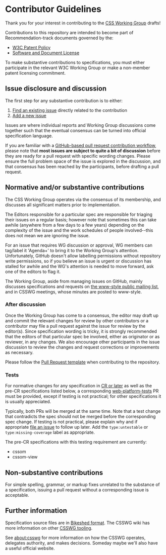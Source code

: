 # Contributor Guidelines

Thank you for your interest in contributing to the [CSS Working Group](https://www.w3.org/Style/CSS/) 
drafts!

Contributions to this repository are intended to become part of Recommendation-track 
documents governed by the: 

  * [W3C Patent Policy](https://www.w3.org/Consortium/Patent-Policy-20040205/)
  * [Software and Document License](https://www.w3.org/Consortium/Legal/copyright-software)

To make substantive contributions to specifications, you must either participate
in the relevant W3C Working Group or make a non-member patent licensing commitment.

## Issue disclosure and discussion

The first step for any substantive contribution is to either:

  1. [Find an existing issue](https://github.com/w3c/csswg-drafts/issues) directly related to the contribution
  2. [Add a new issue](https://github.com/w3c/csswg-drafts/issues/new)

Issues are where individual reports and Working Group discussions come together such 
that the eventual consensus can be turned into official specification language.

If you are familiar with a [GitHub-based pull request contribution workflow](https://help.github.com/articles/about-pull-requests/), 
please note that **most issues are subject to quite a bit of discussion** before 
they are ready for a pull request with specific wording changes. Please ensure
the full problem space of the issue is explored in the discussion, and that
consensus has been reached by the participants, before drafting a pull request.

## Normative and/or substantive contributions

The CSS Working Group operates via the consensus of its membership, and discusses 
all significant matters prior to implementation.

The Editors responsible for a particular spec are responsible for triaging their
issues on a regular basis; however note that sometimes this can take awhile
(anywhere from a few days to a few years) depending on the complexity of the
issue and the work schedules of people involved--this does not mean we are
ignoring the issue.

For an issue that requires WG discussion or approval, WG members can tag/label
it 'Agenda+' to bring it to the Working Group's attention. Unfortunately,
GitHub doesn't allow labelling permissions without repository write permissions,
so if you believe an issue is urgent or discussion has stalled for awhile and
the WG's attention is needed to move forward, ask one of the editors to flag it.

The Working Group, aside from managing issues on GitHub, mainly discusses
specifications and requests on [the www-style public mailing list](https://lists.w3.org/Archives/Public/www-style/),
and in CSSWG meetings, whose minutes are posted to www-style.

### After discussion

Once the Working Group has come to a consensus, the editor may draft up and
commit the relevant changes for review by other contributors or a contributor
may file a pull request against the issue for review by the editor(s). Since
specification wording is tricky, it is strongly recommended that the editors
of that particular spec be involved, either as originator or as reviewer, in
any changes. We also encourage other participants in the issue discussion to
review the changes and request corrections or improvements as necessary.

Please follow the [Pull Request template](https://github.com/w3c/csswg-drafts/blob/master/.github/PULL_REQUEST_TEMPLATE.md) 
when contributing to the repository.

### Tests

For normative changes for any specification in
[CR or later](https://www.w3.org/Style/CSS/current-work) as well as the pre-CR specifications listed
below, a corresponding [web-platform-tests](https://github.com/web-platform-tests/wpt) PR must be
provided, except if testing is not practical; for other specifications it is usually appreciated.

Typically, both PRs will be merged at the same time. Note that a test change that contradicts the
spec should not be merged before the corresponding spec change. If testing is not practical, please
explain why and if appropriate [file an issue](https://github.com/web-platform-tests/wpt/issues/new)
to follow up later. Add the `type:untestable` or `type:missing-coverage` label as appropriate.

The pre-CR specifications with this testing requirement are currently:

  * cssom
  * cssom-view

## Non-substantive contributions

For simple spelling, grammar, or markup fixes unrelated to the substance of a
specification, issuing a pull request without a corresponding issue is acceptable.

## Further information

Specification source files are in [Bikeshed format](https://tabatkins.github.io/bikeshed/).
The CSSWG wiki has more information on other [CSSWG tooling](https://wiki.csswg.org/tools).

See [about:csswg](http://fantasai.inkedblade.net/weblog/2011/inside-csswg/)
for more information on how the CSSWG operates, delegates authority, and
makes decisions. Someday maybe we'll also have a useful official website.
